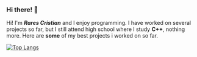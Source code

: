 ### Hi there! 👋

Hi! I'm ***Rares Cristian*** and I enjoy programming. I have worked on several projects so far, but I still attend high school where I study **C++**, nothing more. Here are **some** of my best projects i worked on so far.

[![Top Langs](https://github-readme-stats.vercel.app/api/top-langs/?username=t0ry003&layout=compact&theme=dark)](https://github.com/t0ry003)


